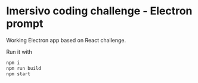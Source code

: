 # Imersivo coding challenge - Electron prompt

Working Electron app based on React challenge.

Run it with

```sh
npm i
npm run build
npm start
```
